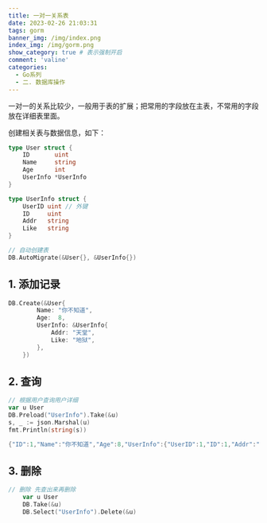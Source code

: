 ```yaml
---
title: 一对一关系表
date: 2023-02-26 21:03:31
tags: gorm
banner_img: /img/index.png
index_img: /img/gorm.png
show_category: true # 表示强制开启
comment: 'valine'
categories:
  - Go系列
  - 二. 数据库操作 
---
```

一对一的关系比较少，一般用于表的扩展；把常用的字段放在主表，不常用的字段放在详细表里面。

创建相关表与数据信息，如下：

```go
type User struct {
	ID       uint
	Name     string
	Age      int
	UserInfo *UserInfo
}

type UserInfo struct {
	UserID uint // 外键
	ID     uint
	Addr   string
	Like   string
}

// 自动创建表
DB.AutoMigrate(&User{}, &UserInfo{})
```

## 1. 添加记录

```go
DB.Create(&User{
		Name: "你不知道",
		Age:  8,
		UserInfo: &UserInfo{
			Addr: "天堂",
			Like: "地狱",
		},
	})
```

## 2. 查询

```go
// 根据用户查询用户详细
var u User
DB.Preload("UserInfo").Take(&u)
s, _ := json.Marshal(u)
fmt.Println(string(s))

{"ID":1,"Name":"你不知道","Age":8,"UserInfo":{"UserID":1,"ID":1,"Addr":"天堂","Like":"地狱"}}
```

## 3. 删除

```go
// 删除 先查出来再删除
	var u User
	DB.Take(&u)
	DB.Select("UserInfo").Delete(&u)
```